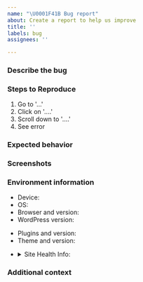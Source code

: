 ```yaml
---
name: "\U0001F41B Bug report"
about: Create a report to help us improve
title: ''
labels: bug
assignees: ''

---
```


<!-- Thank you for reporting a possible bug.  Please fill in as much of the template below as you can. -->

### Describe the bug
<!-- A clear and concise description of what the bug is. -->

### Steps to Reproduce
<!-- Steps to reproduce the behavior. -->
1. Go to '...'
2. Click on '....'
3. Scroll down to '....'
4. See error

### Expected behavior
<!-- A clear and concise description of what you expected to happen. -->

### Screenshots
<!-- If applicable, add screenshots to help explain your problem. -->

### Environment information
 - Device: <!-- [e.g. MacBook] -->
 - OS: <!-- [e.g. MacOS 10.14.3] -->
 - Browser and version: <!-- [e.g. Firefox 65.0.1, Chrome 73.0.3683.75, Safari 12.0.3] -->
 - WordPress version: <!-- [e.g., 5.3.2] -->
 <!-- If your WordPress version is below 5.2, then please fill out the Plugins and Themes items below. -->
 - Plugins and version: <!-- [e.g. PluginA 1.0.0, PluginB 2.1.0, PluginC 3.2.1] -->
 - Theme and version: <!-- [e.g. Twenty Nineteen 1.3] -->
 <!-- If your WordPress version is 5.2 or higher, then please fill out the Site Health Info details below. -->
 - <details><summary>Site Health Info:</summary>
   <!-- Go to Tools > Site Health > Info tab, click "Copy site info to clipboard", and paste those details here. -->
   </details>

### Additional context
<!-- Add any other context about the problem here. -->
